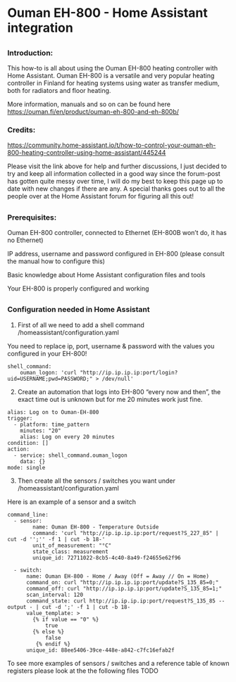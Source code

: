 # Ouman EH-800 - Home Assistant integration

##
### Introduction:

This how-to is all about using the Ouman EH-800 heating controller with Home Assistant. Ouman EH-800 is a versatile and very popular heating controller in Finland for heating systems using water as transfer medium, both for radiators and floor heating.

More information, manuals and so on can be found here https://ouman.fi/en/product/ouman-eh-800-and-eh-800b/


### Credits:

https://community.home-assistant.io/t/how-to-control-your-ouman-eh-800-heating-controller-using-home-assistant/445244

Please visit the link above for help and further discussions, I just decided to try and keep all information collected in a good way since the forum-post has gotten quite messy over time, I will do my best to keep this page up to date with new changes if there are any.
A special thanks goes out to all the people over at the Home Assistant forum for figuring all this out!

##
### Prerequisites:

Ouman EH-800 controller, connected to Ethernet (EH-800B won’t do, it has no Ethernet)

IP address, username and password configured in EH-800 (please consult the manual how to configure this)

Basic knowledge about Home Assistant configuration files and tools

Your EH-800 is properly configured and working

##



##
### Configuration needed in Home Assistant

1. First of all we need to add a shell command /homeassistant/configuration.yaml

You need to replace ip, port, username & password with the values you configured in your EH-800!

```
shell_command:
    ouman_logon: 'curl "http://ip.ip.ip.ip:port/login?uid=USERNAME;pwd=PASSWORD;" > /dev/null'
```

2. Create an automation that logs into EH-800 “every now and then”, the exact time out is unknown but for me 20 minutes work just fine.

```
alias: Log on to Ouman-EH-800
trigger:
  - platform: time_pattern
    minutes: "20"
    alias: Log on every 20 minutes
condition: []
action:
  - service: shell_command.ouman_logon
    data: {}
mode: single
```

3. Then create all the sensors / switches you want under /homeassistant/configuration.yaml

Here is an example of a sensor and a switch

```
command_line:
  - sensor:
        name: Ouman EH-800 - Temperature Outside
        command: 'curl "http://ip.ip.ip.ip:port/request?S_227_85" | cut -d '';'' -f 1 | cut -b 18-'
        unit_of_measurement: "°C"
        state_class: measurement
        unique_id: 72711022-8cb5-4c40-8a49-f24655e62f96

  - switch:
      name: Ouman EH-800 - Home / Away (Off = Away // On = Home)
      command_on: curl "http://ip.ip.ip.ip:port/update?S_135_85=0;"
      command_off: curl "http://ip.ip.ip.ip:port/update?S_135_85=1;"
      scan_interval: 120
      command_state: curl http://ip.ip.ip.ip:port/request?S_135_85 --output - | cut -d ';' -f 1 | cut -b 18-
      value_template: >
        {% if value == "0" %}
            true
        {% else %}
            false
         {% endif %}
      unique_id: 88ee5406-39ce-448e-a842-c7fc16efab2f
```

   To see more examples of sensors / switches and a reference table of known registers please look at the the following files TODO
